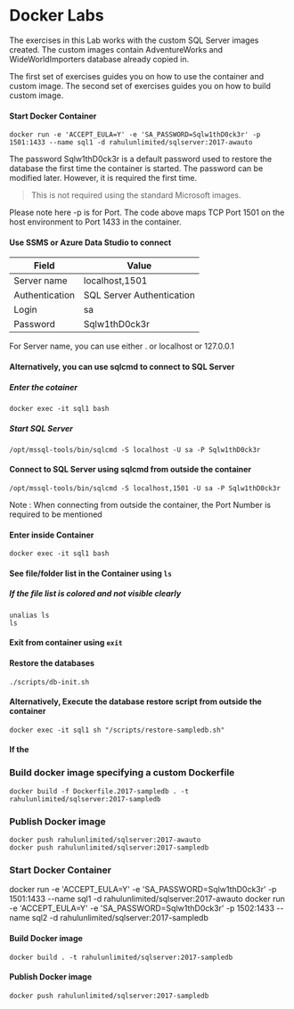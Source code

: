 # Docker Labs
The exercises in this Lab works with the custom SQL Server images created. The custom images contain AdventureWorks and WideWorldImporters database already copied in.

The first set of exercises guides you on how to use the container and custom image. 
The second set of exercises guides you on how to build custom image.


#### Start Docker Container
```
docker run -e 'ACCEPT_EULA=Y' -e 'SA_PASSWORD=Sqlw1thD0ck3r' -p 1501:1433 --name sql1 -d rahulunlimited/sqlserver:2017-awauto
```
The password Sqlw1thD0ck3r is a default password used to restore the database the first time the container is started. The password can be modified later. However, it is required the first time.
> This is not required using the standard Microsoft images.

Please note here -p is for Port. The code above maps TCP Port 1501 on the host environment to Port 1433 in the container. 
#### Use SSMS or Azure Data Studio to connect
| Field | Value |
|----------|------------|
| Server name | localhost,1501 |
| Authentication | SQL Server Authentication |
| Login | sa |
| Password | Sqlw1thD0ck3r |

For Server name, you can use either . or localhost or 127.0.0.1

#### Alternatively, you can use **sqlcmd** to connect to SQL Server
##### Enter the cotainer
```
docker exec -it sql1 bash
```

##### Start SQL Server
```
/opt/mssql-tools/bin/sqlcmd -S localhost -U sa -P Sqlw1thD0ck3r
```

#### Connect to SQL Server using sqlcmd from outside the container
```
/opt/mssql-tools/bin/sqlcmd -S localhost,1501 -U sa -P Sqlw1thD0ck3r
```

Note : When connecting from outside the container, the Port Number is required to be mentioned

#### Enter inside Container
```
docker exec -it sql1 bash
```

#### See file/folder list in the Container using `ls`

##### If the file list is colored and not visible clearly
```
unalias ls
ls
````

#### Exit from container using `exit`


#### Restore the databases
```
./scripts/db-init.sh
```


#### Alternatively, Execute the database restore script from outside the container
```
docker exec -it sql1 sh "/scripts/restore-sampledb.sh"
```

#### If the 


### Build docker image specifying a custom Dockerfile
```
docker build -f Dockerfile.2017-sampledb . -t rahulunlimited/sqlserver:2017-sampledb
```

### Publish Docker image
```
docker push rahulunlimited/sqlserver:2017-awauto
docker push rahulunlimited/sqlserver:2017-sampledb
```

### Start Docker Container
docker run -e 'ACCEPT_EULA=Y' -e 'SA_PASSWORD=Sqlw1thD0ck3r' -p 1501:1433 --name sql1 -d rahulunlimited/sqlserver:2017-awauto
docker run -e 'ACCEPT_EULA=Y' -e 'SA_PASSWORD=Sqlw1thD0ck3r' -p 1502:1433 --name sql2 -d rahulunlimited/sqlserver:2017-sampledb


#### Build Docker image
```
docker build . -t rahulunlimited/sqlserver:2017-sampledb
```
#### Publish Docker image
```
docker push rahulunlimited/sqlserver:2017-sampledb
```
